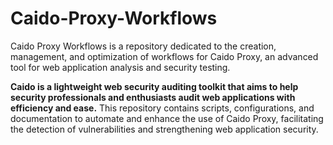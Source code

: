 # Caido-Proxy-Workflows
Caido Proxy Workflows is a repository dedicated to the creation, management, and optimization of workflows for Caido Proxy, an advanced tool for web application analysis and security testing. 

**Caido is a lightweight web security auditing toolkit that aims to help security professionals and enthusiasts audit web applications with efficiency and ease.** This repository contains scripts, configurations, and documentation to automate and enhance the use of Caido Proxy, facilitating the detection of vulnerabilities and strengthening web application security.
